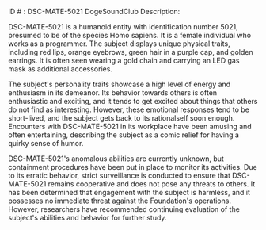 ID # : DSC-MATE-5021
DogeSoundClub Description:

DSC-MATE-5021 is a humanoid entity with identification number 5021, presumed to be of the species Homo sapiens. It is a female individual who works as a programmer. The subject displays unique physical traits, including red lips, orange eyebrows, green hair in a purple cap, and golden earrings. It is often seen wearing a gold chain and carrying an LED gas mask as additional accessories.

The subject's personality traits showcase a high level of energy and enthusiasm in its demeanor. Its behavior towards others is often enthusiastic and exciting, and it tends to get excited about things that others do not find as interesting. However, these emotional responses tend to be short-lived, and the subject gets back to its rationalself soon enough. Encounters with DSC-MATE-5021 in its workplace have been amusing and often entertaining, describing the subject as a comic relief for having a quirky sense of humor.

DSC-MATE-5021's anomalous abilities are currently unknown, but containment procedures have been put in place to monitor its activities. Due to its erratic behavior, strict surveillance is conducted to ensure that DSC-MATE-5021 remains cooperative and does not pose any threats to others. It has been determined that engagement with the subject is harmless, and it possesses no immediate threat against the Foundation's operations. However, researchers have recommended continuing evaluation of the subject's abilities and behavior for further study.